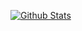 [![Github Stats](https://github-readme-stats-azure-nine.vercel.app/api?username=josephsookim&count_private=true&theme=react&show_icons=true&include_all_commits=true)](https://github.com/anuraghazra/github-readme-stats)

<!--
**josephsookim/josephsookim** is a ✨ _special_ ✨ repository because its `README.md` (this file) appears on your GitHub profile.

Here are some ideas to get you started:

- 🔭 I’m currently working on ...
- 🌱 I’m currently learning ...
- 👯 I’m looking to collaborate on ...
- 🤔 I’m looking for help with ...
- 💬 Ask me about ...
- 📫 How to reach me: ...
- 😄 Pronouns: ...
- ⚡ Fun fact: ...
-->
